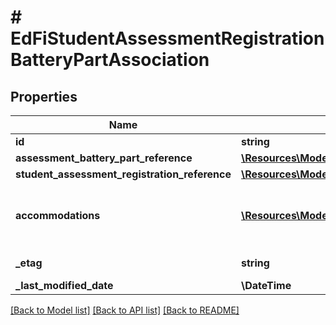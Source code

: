 # # EdFiStudentAssessmentRegistrationBatteryPartAssociation

## Properties

Name | Type | Description | Notes
------------ | ------------- | ------------- | -------------
**id** | **string** |  | [optional]
**assessment_battery_part_reference** | [**\Resources\Model\EdFiAssessmentBatteryPartReference**](EdFiAssessmentBatteryPartReference.md) |  |
**student_assessment_registration_reference** | [**\Resources\Model\EdFiStudentAssessmentRegistrationReference**](EdFiStudentAssessmentRegistrationReference.md) |  |
**accommodations** | [**\Resources\Model\EdFiStudentAssessmentRegistrationBatteryPartAssociationAccommodation[]**](EdFiStudentAssessmentRegistrationBatteryPartAssociationAccommodation.md) | An unordered collection of studentAssessmentRegistrationBatteryPartAssociationAccommodations. The special variation(s) to be used for the specific part of the assessment battery on how is presented, how it is administered, or how the test taker is allowed to respond. | [optional]
**_etag** | **string** | A unique system-generated value that identifies the version of the resource. | [optional]
**_last_modified_date** | **\DateTime** | The date and time the resource was last modified. | [optional]

[[Back to Model list]](../../README.md#models) [[Back to API list]](../../README.md#endpoints) [[Back to README]](../../README.md)

